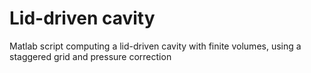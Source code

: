 # Lid-driven cavity

Matlab script computing a lid-driven cavity with finite volumes, using a staggered grid and pressure correction
